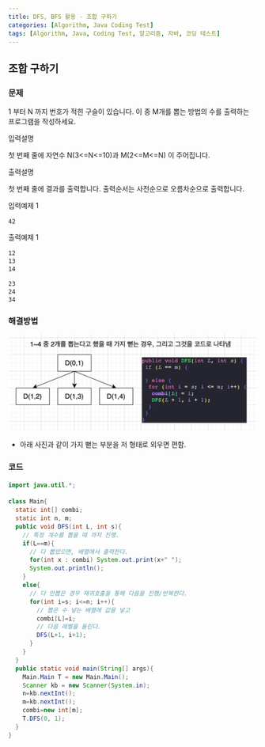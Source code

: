 ```yaml
---
title: DFS, BFS 활용 - 조합 구하기
categories: [Algorithm, Java Coding Test]
tags: [Algorithm, Java, Coding Test, 알고리즘, 자바, 코딩 테스트]
---
```


## 조합 구하기


### 문제

1 부터 N 까지 번호가 적힌 구슬이 있습니다. 이 중 M개를 뽑는 방법의 수를 출력하는 프로그램을 작성하세요.

입력설명

첫 번째 줄에 자연수 N(3<=N<=10)과 M(2<=M<=N) 이 주어집니다.

출력설명

첫 번째 줄에 결과를 출력합니다.
출력순서는 사전순으로 오름차순으로 출력합니다.

입력예제 1
```
42
```

출력예제 1

```
12
13
14
```

```
23
24
34
```


### 해결방법

![76.png](/assets/img/Algorithm/76.png)

- 아래 사진과 같이 가지 뻗는 부분을 저 형태로 외우면 편함.

### 코드

```java
import java.util.*;

class Main{
  static int[] combi;
  static int n, m;
  public void DFS(int L, int s){
    // 특정 개수를 뽑을 때 까지 진행.  
    if(L==m){
      // 다 뽑았으면, 배열에서 출력한다.  
      for(int x : combi) System.out.print(x+" ");
      System.out.println();
    }
    else{
      // 다 안뽑은 경우 재귀호출을 통해 다음을 진행/반복한다.  
      for(int i=s; i<=n; i++){
        // 뽑은 수 넣는 배열에 값을 넣고
        combi[L]=i;
        // 다음 레벨을 돌린다.
        DFS(L+1, i+1);
      }
    }
  }
  public static void main(String[] args){
    Main.Main T = new Main.Main();
    Scanner kb = new Scanner(System.in);
    n=kb.nextInt();
    m=kb.nextInt();
    combi=new int[m];
    T.DFS(0, 1);
  }
}
```
